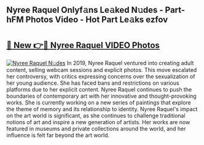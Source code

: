 ## Nyree Raquel Onlyf𝚊ns Le𝚊ked N𝚞des - Part-hFM Photos Video - Hot Part Le𝚊ks ezfov

# <h2><a href="http://ac52482.deff.icu/?id=Nyree+Raquel">🔗 New 👉🔴 Nyree Raquel VIDEO Photos</a></h2>

[![Nyree Raquel N𝚞des](https://i.imgur.com/rIISA9y.gif)](http://ac52482.deff.icu/?id=Nyree+Raquel)
In 2019, Nyree Raquel ventured into creating adult content, selling webcam sessions and explicit photos. This move escalated her controversy, with critics expressing concerns over the sexualization of her young audience. She has faced bans and restrictions on various platforms due to her explicit content. Nyree Raquel continues to push the boundaries of contemporary art with her innovative and thought-provoking works. She is currently working on a new series of paintings that explore the theme of memory and its relationship to identity. Nyree Raquel's impact on the art world is significant, as she continues to challenge traditional notions of art and inspire a new generation of artists. Her works are now featured in museums and private collections around the world, and her influence is felt far beyond the art world.

